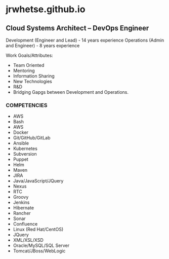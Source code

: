 # jrwhetse.github.io

## Cloud Systems Architect – DevOps Engineer

Development (Engineer and Lead) - 14 years experience
Operations (Admin and Engineer) - 8 years experience

Work Goals/Attributes: 

* Team Oriented
* Mentoring
* Information Sharing
* New Technologies
* R&D
* Bridging Gapgs between Development and Operations.

### COMPETENCIES 

* AWS			   		
* Bash					
* AWS
* Docker				
* Git/GitHub/GitLab			
* Ansible	                  	 
* Kubernetes				
* Subversion				
* Puppet
* Helm			   		
* Maven				
* JIRA
* Java/JavaScript/JQuery		
* Nexus					
* RTC	                 	           
* Groovy   				
* Jenkins				
* Hibernate
* Rancher				
* Sonar					
* Confluence	                  	 
* Linux	(Red Hat/CentOS)		
* JQuery				
* XML/XSL/XSD
* Oracle/MySQL/SQL Server				
* Tomcat/JBoss/WebLogic
